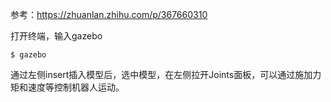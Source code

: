 参考：https://zhuanlan.zhihu.com/p/367660310


打开终端，输入gazebo
```shell
$ gazebo
```

通过左侧insert插入模型后，选中模型，在左侧拉开Joints面板，可以通过施加力矩和速度等控制机器人运动。